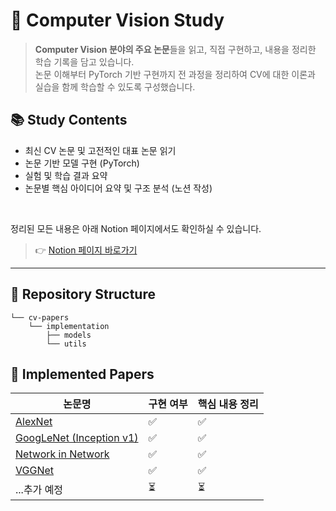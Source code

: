 # 🧠 Computer Vision Study

> **Computer Vision 분야의 주요 논문**들을 읽고, 직접 구현하고, 내용을 정리한 학습 기록을 담고 있습니다.  
논문 이해부터 PyTorch 기반 구현까지 전 과정을 정리하여 CV에 대한 이론과 실습을 함께 학습할 수 있도록 구성했습니다.

## 📚 Study Contents

- 최신 CV 논문 및 고전적인 대표 논문 읽기
- 논문 기반 모델 구현 (PyTorch)
- 실험 및 학습 결과 요약
- 논문별 핵심 아이디어 요약 및 구조 분석 (노션 작성)

<br>

정리된 모든 내용은 아래 Notion 페이지에서도 확인하실 수 있습니다.  
> 👉 [Notion 페이지 바로가기](https://subdued-march-f96.notion.site/CV-21cd5be0738f80d58204d0b2d08bf8a3?source=copy_link)

---
## 📌 Repository Structure
```
└── cv-papers
    └── implementation
        ├── models
        └── utils
```
## 📝 Implemented Papers

| 논문명 | 구현 여부 | 핵심 내용 정리 |
|--------|-----------|----------------|
| [AlexNet](https://proceedings.neurips.cc/paper_files/paper/2012/file/c399862d3b9d6b76c8436e924a68c45b-Paper.pdf) | ✅ | ✅ |
| [GoogLeNet (Inception v1)](https://arxiv.org/abs/1409.4842) | ✅ | ✅ |
| [Network in Network](https://arxiv.org/abs/1312.4400) | ✅ | ✅ |
| [VGGNet](https://arxiv.org/abs/1409.1556) | ✅ | ✅ |
| ...추가 예정 | ⏳ | ⏳ |